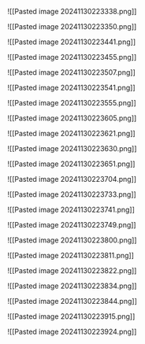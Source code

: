 ![[Pasted image 20241130223338.png]]

![[Pasted image 20241130223350.png]]

![[Pasted image 20241130223441.png]]

![[Pasted image 20241130223455.png]]

![[Pasted image 20241130223507.png]]

![[Pasted image 20241130223541.png]]

![[Pasted image 20241130223555.png]]

![[Pasted image 20241130223605.png]]

![[Pasted image 20241130223621.png]]

![[Pasted image 20241130223630.png]]

![[Pasted image 20241130223651.png]]

![[Pasted image 20241130223704.png]]

![[Pasted image 20241130223733.png]]

![[Pasted image 20241130223741.png]]

![[Pasted image 20241130223749.png]]

![[Pasted image 20241130223800.png]]

![[Pasted image 20241130223811.png]]

![[Pasted image 20241130223822.png]]

![[Pasted image 20241130223834.png]]

![[Pasted image 20241130223844.png]]

![[Pasted image 20241130223915.png]]

![[Pasted image 20241130223924.png]]

